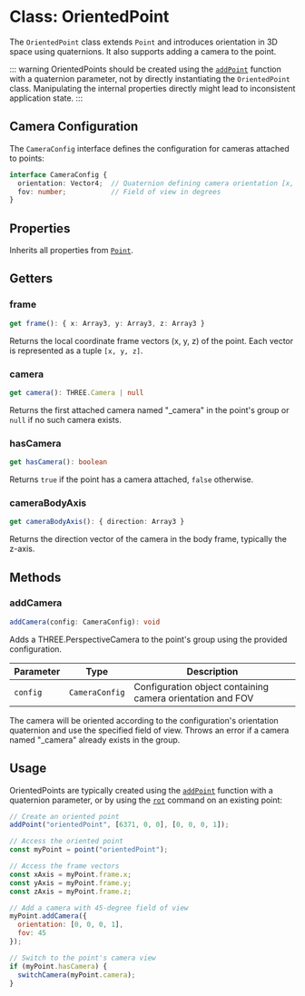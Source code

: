 # Class: OrientedPoint

The `OrientedPoint` class extends `Point` and introduces orientation in 3D space using quaternions. It also supports adding a camera to the point.

::: warning
OrientedPoints should be created using the [`addPoint`](/dsl/commands/addPoint) function with a quaternion parameter, not by directly instantiating the `OrientedPoint` class. Manipulating the internal properties directly might lead to inconsistent application state.
:::

## Camera Configuration

The `CameraConfig` interface defines the configuration for cameras attached to points:

```typescript
interface CameraConfig {
  orientation: Vector4;  // Quaternion defining camera orientation [x, y, z, w]
  fov: number;           // Field of view in degrees
}
```

## Properties

Inherits all properties from [`Point`](/dsl/classes/point).

## Getters

### frame

```typescript
get frame(): { x: Array3, y: Array3, z: Array3 }
```

Returns the local coordinate frame vectors (x, y, z) of the point. Each vector is represented as a tuple `[x, y, z]`.

### camera

```typescript
get camera(): THREE.Camera | null
```

Returns the first attached camera named "_camera" in the point's group or `null` if no such camera exists.

### hasCamera

```typescript
get hasCamera(): boolean
```

Returns `true` if the point has a camera attached, `false` otherwise.

### cameraBodyAxis

```typescript
get cameraBodyAxis(): { direction: Array3 }
```

Returns the direction vector of the camera in the body frame, typically the z-axis.

## Methods

### addCamera

```typescript
addCamera(config: CameraConfig): void
```

Adds a THREE.PerspectiveCamera to the point's group using the provided configuration.

| Parameter | Type           | Description                                                    |
|-----------|----------------|----------------------------------------------------------------|
| `config`  | `CameraConfig` | Configuration object containing camera orientation and FOV      |

The camera will be oriented according to the configuration's orientation quaternion and use the specified field of view. Throws an error if a camera named "_camera" already exists in the group.

## Usage

OrientedPoints are typically created using the [`addPoint`](/dsl/commands/addPoint) function with a quaternion parameter, or by using the [`rot`](/dsl/commands/rot) command on an existing point:

```javascript
// Create an oriented point
addPoint("orientedPoint", [6371, 0, 0], [0, 0, 0, 1]);

// Access the oriented point
const myPoint = point("orientedPoint");

// Access the frame vectors
const xAxis = myPoint.frame.x;
const yAxis = myPoint.frame.y;
const zAxis = myPoint.frame.z;

// Add a camera with 45-degree field of view
myPoint.addCamera({
  orientation: [0, 0, 0, 1],
  fov: 45
});

// Switch to the point's camera view
if (myPoint.hasCamera) {
  switchCamera(myPoint.camera);
}
```
